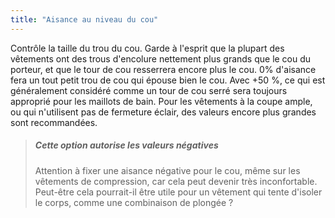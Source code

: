 ```yaml
---
title: "Aisance au niveau du cou"
---
```


Contrôle la taille du trou du cou. Garde à l'esprit que la plupart des vêtements ont des trous d'encolure nettement plus grands que le cou du porteur, et que le tour de cou resserrera encore plus le cou. 0% d'aisance fera un tout petit trou de cou qui épouse bien le cou. Avec +50 %, ce qui est généralement considéré comme un tour de cou serré sera toujours approprié pour les maillots de bain. Pour les vêtements à la coupe ample, ou qui n'utilisent pas de fermeture éclair, des valeurs encore plus grandes sont recommandées.

> ##### Cette option autorise les valeurs négatives
> 
> Attention à fixer une aisance négative pour le cou, même sur les vêtements de compression, car cela peut devenir très inconfortable. Peut-être cela pourrait-il être utile pour un vêtement qui tente d'isoler le corps, comme une combinaison de plongée ?
